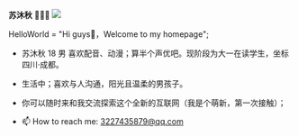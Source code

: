**苏沐秋** 🧑🏻‍💻 ![](https://visitor-badge.laobi.icu/badge?page_id=Lxcloud)

HelloWorld = "Hi guys👋，Welcome to my homepage";

- 苏沐秋 18 男 喜欢配音、动漫；算半个声优吧。现阶段为大一在读学生，坐标四川·成都。

- 生活中；喜欢与人沟通，阳光且温柔的男孩子。

- 你可以随时来和我交流探索这个全新的互联网（我是个萌新，第一次接触）；

- 📫 How to reach me: 3227435879@qq.com


